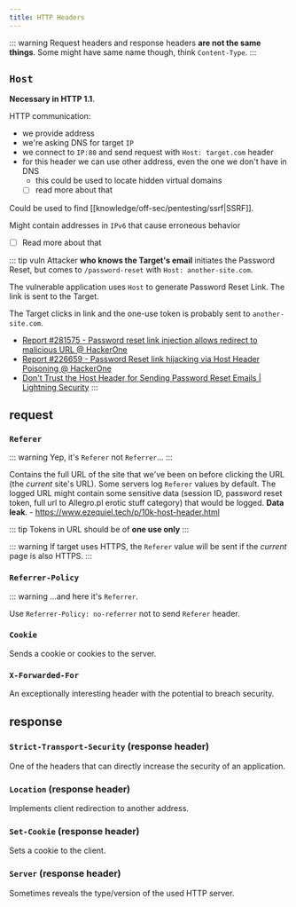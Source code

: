 ```yaml
---
title: HTTP Headers
---
```


::: warning
Request headers and response headers **are not the same things**.
Some might have same name though, think `Content-Type`.
:::

## `Host`

**Necessary in HTTP 1.1**.

HTTP communication:

- we provide address
- we're asking DNS for target `IP`
- we connect to `IP:80` and send request with `Host: target.com` header
- for this header we can use other address, even the one we don't have in DNS
  - this could be used to locate hidden virtual domains
  - [ ] read more about that

Could be used to find [[knowledge/off-sec/pentesting/ssrf|SSRF]].

Might contain addresses in `IPv6` that cause erroneous behavior

- [ ] Read more about that

::: tip vuln
Attacker **who knows the Target's email** initiates the Password Reset, but comes to `/password-reset` with `Host: another-site.com`.

The vulnerable application uses `Host` to generate Password Reset Link. The link is sent to the Target.

The Target clicks in link and the one-use token is probably sent to `another-site.com`.

- [Report #281575 - Password reset link injection allows redirect to malicious URL @ HackerOne](https://hackerone.com/reports/281575)
- [Report #226659 - Password Reset link hijacking via Host Header Poisoning @ HackerOne](https://hackerone.com/reports/226659)
- [Don't Trust the Host Header for Sending Password Reset Emails | Lightning Security](https://lightningsecurity.io/blog/host-header-injection/)
  :::

## request

### `Referer`

::: warning
Yep, it's `Referer` not `Referrer`...
:::

Contains the full URL of the site that we've been on before clicking the URL (the _current_ site's URL). Some servers log `Referer` values by default. The logged URL might contain some sensitive data (session ID, password reset token, full url to Allegro.pl erotic stuff category) that would be logged. **Data leak**. - https://www.ezequiel.tech/p/10k-host-header.html

::: tip
Tokens in URL should be of **one use only**
:::

::: warning
If target uses HTTPS, the `Referer` value will be sent if the _current_ page is also HTTPS.
:::

### `Referrer-Policy`

::: warning
...and here it's `Referrer`.

Use `Referrer-Policy: no-referrer` not to send `Referer` header.

### `Cookie`

Sends a cookie or cookies to the server.

### `X-Forwarded-For`

An exceptionally interesting header with the potential to breach security.

## response

### `Strict-Transport-Security` (response header)

One of the headers that can directly increase the security of an application.

### `Location` (response header)

Implements client redirection to another address.

### `Set-Cookie` (response header)

Sets a cookie to the client.

### `Server` (response header)

Sometimes reveals the type/version of the used HTTP server.
